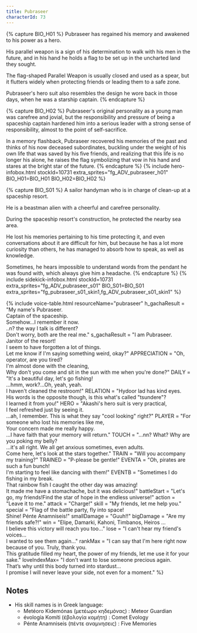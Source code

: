 ```yaml
---
title: Pubraseer
characterId: 73
---
```


{% capture BIO_H01 %}
Pubraseer has regained his memory and awakened to his power as a hero. 

His parallel weapon is a sign of his determination to walk with his men in the future, and in his hand he holds a flag to be set up in the uncharted land they sought. 

The flag-shaped Parallel Weapon is usually closed and used as a spear, but it flutters widely when protecting friends or leading them to a safe zone. 

Pubraseer's hero suit also resembles the design he wore back in those days, when he was a starship captain. 
{% endcapture %}

{% capture BIO_H02 %}
Pubraseer's original personality as a young man was carefree and jovial, but the responsibility and pressure of being  a spaceship captain hardened him into a serious leader with a strong sense of responsibility, almost to the point of self-sacrifice. 

In a memory flashback, Pubraseer recovered his memories of the past and thinks of his now deceased subordinates, buckling under the weight of his own life that was saved by his five friends, and realizing that this life is no longer his alone, he raises the flag symbolizing that vow in his hand and stares at the bright star of the future.
{% endcapture %}
{% include hero-infobox.html stockId=10731 extra_sprites="fg_ADV_pubraseer_h01" BIO_H01=BIO_H01 BIO_H02=BIO_H02 %}

{% capture BIO_S01 %}
A sailor handyman who is in charge of clean-up at a spaceship resort. 

He is a beastman alien with a cheerful and carefree personality. 

During the spaceship resort's construction, he protected the nearby sea area. 

He lost his memories pertaining to his time protecting it, and even conversations about it are difficult for him, 
but because he has a lot more curiosity than others, he has managed to absorb how to speak, as well as knowledge. 

Sometimes, he hears impossible to understand words from the pendant he was found with, which always give him a headache.
{% endcapture %}
{% include sidekick-infobox.html stockId=10731 extra_sprites="fg_ADV_pubraseer_s01" BIO_S01=BIO_S01 extra_sprites="fg_pubraseer_s01_skin1,fg_ADV_pubraseer_s01_skin1" %}

{% include voice-table.html resourceName="pubraseer"
h_gachaResult = "My name's Pubraseer.<br>Captain of the spaceship.<br>Somehow…I remember it now.<br>..n? the way I talk is different?<br>Don't worry, both are the real me."
s_gachaResult = "I am Pubraseer.<br>Janitor of the resort!<br>I seem to have forgotten a lot of things.<br>Let me know if I'm saying something weird, okay?"
APPRECIATION = "Oh, operator, are you tired?<br>I'm almost done with the cleaning,<br>Why don't you come and sit in the sun with me when you're done?"
DAILY = "It's a beautiful day, let's go fishing!<br>...hmm, work?...Oh, yeah, yeah.<br>I haven't cleaned the restroom!"
RELATION = "Hydoor lad has kind eyes.<br>His words is the opposite though, is this what's called \"tsundere\"?<br>I learned it from you!"
HERO = "Akashi's hero suit is very practical,<br>I feel refreshed just by seeing it.<br>…ah, I remember. This is what they say \"cool looking\" right?"
PLAYER = "For someone who lost his memories like me,<br>Your concern made me really happy.<br>...I have faith that your memory will return."
TOUCH = "…nn? What? Why are you poking my belly?<br>…it's all right. We all get anxious sometimes, even adults.<br>Come here, let's look at the stars together."
TRAIN = "Will you accompany my training?"
TRAINED = "P-please be gentle!"
EVENTA = "Oh, pirates are such a fun bunch!<br>I'm starting to feel like dancing with them!"
EVENTB = "Sometimes I do fishing in my break.<br>That rainbow fish I caught the other day was amazing!<br>It made me have a stomachache, but it was delicious!"
battleStart = "Let's go, my friends!Find the star of hope in the endless universe!"
action = "Leave it to me."
attack = "Charge!"
skill = "My friends, let me help you."
special = "Flag of the battle party, fly into space!<br>Shine! Pénte Anamniseis!"
smallDamage = "Guuh!!"
bigDamage = "Are my friends safe?!"
win = "Elipe, Damarki, Kahoni, Timbanos, Heiros ...<br>I believe this victory will reach you too..."
lose = "I can't hear my friend's voices...<br>I wanted to see them again..."
rankMax = "I can say that I'm here right now because of you. Truly, thank you.<br>This gratitude filled my heart, the power of my friends, let me use it for your sake."
loveIndexMax= "I don't want to lose someone precious again.<br>That’s why until this body turned into stardust…<br>I promise I will never leave your side, not even for a moment."
%}

## Notes
- His skill names is in Greek language:
  - Metéoro Kidemónas (μετέωρο κηδεμόνας) : Meteor Guardian
  - évología Komíti (έβολογία κομήτη) : Comet Evology
  - Pénte Anamniseis (πέντε αναμνησεις) : Five Memories
